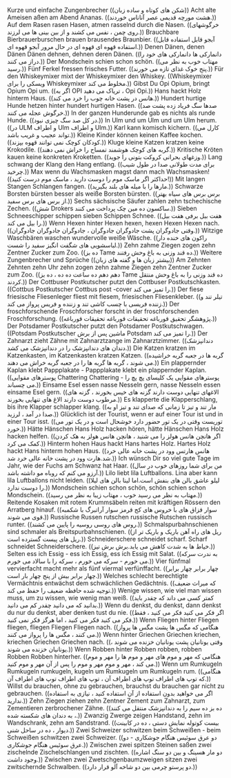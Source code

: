 Kurze und einfache Zungenbrecher ((شکن های کوتاه و ساده زبان))
Acht alte Ameisen aßen am Abend Ananas. ((هشت مورچه قدیمی عصر آناناس خوردند.))
Auf dem Rasen rasen Hasen, atmen rasselnd durch die Nasen. ((خرگوشهای روی چمن ، نفس می کشند و از بین بینی ها می لرزند.))
Brauchbare Bierbrauerburschen brauen brausendes Braunbier. ((آبجو قابل استفاده قابل استفاده قهوه ای قهوه ای در حال مرور آبجو قهوه ای.))
Denen Dänen, denen Dänen Dänen dehnen, dehnen deren Dänen. ((دانمارکی ها دانمارکی های خود را دراز می کنند.))
Der Mondschein schien schon schön. ((مهتاب خوب به نظر می رسید.))
Fünf Ferkel fressen frisches Futter. ((پنج خوک غذای تازه می خورند.))
Für den Whiskeymixer mixt der Whiskeymixer den Whiskey. ((Whiskeymixer ویسکی را برای Whiskeymixer مخلوط می کند.))
Gibst Du Opi Opium, bringt Opium Opi um. ((اگر به OPI تریاک می دهید ، Opi Opi.))
Hans hackt Holz hinterm Haus. ((هانس در پشت خانه چوب را خرد می کند.))
Hundert hurtige Hunde hetzen hinter hundert hurtigen Hasen. ((صدها سگ فریاد زده پشت صد خرگوش عجله می کنند.))
In der ganzen Hunderunde gab es nichts als runde Hunde. ((در کل صد سگ چیزی نبود.))
In Ulm und um Ulm und um Ulm herum. ((در ULM و اطراف Ulm و اطراف Ulm.))
Karl kann komisch kichern. ((کارل می تواند عجیب و غریب باشد.))
Kleine Kinder können keinen Kaffee kochen. ((کودکان کوچک نمی توانند قهوه بپزند.))
Kluge kleine Katzen kratzen keine Krokodile. ((گربه های کوچک هوشمند تمساح را خراش نمی دهند.))
Kritische Kröten kauen keine konkreten Kroketten. ((وزغهای بحرانی کروکت بتونی را جوید.))
Lang schwang der Klang den Hang entlang. ((برای مدت طولانی صدا در طول شیب چرخید.))
Max wenn du Wachsmasken magst dann mach Wachsmasken! ((حداکثر اگر ماسک موم را دوست دارید ، ماسک موم درست کنید!))
Mit langen Stangen Schlangen fangen. ((مارها را با میله های بلند بگیرید.))
Schwarze Borsten bürsten besser als weiße Borsten bürsten. ((برس برس های سیاه بهتر از برس های برس سفید.))
Sechs sächsische Säufer zahlen zehn tschechische Zechen. ((شش Drokers ساکسون ده مین چک پرداخت می کنند.))
Sieben Schneeschipper schippen sieben Schippen Schnee. ((هفت بیل برفی هفت بیل را بیل می کند.))
Wenn Hexen hinter Hexen hexen, hexen Hexen Hexen nach. ((وقتی جادوگران پشت جادوگران جادوگران ، جادوگران جادوگران جادوگران.))
Witzige Waschbären waschen wundervolle weiße Wäsche. ((راکون های خنده دار لباسشویی های شگفت انگیز سفید را شست.))
Zehn zahme Ziegen zogen zehn Zentner Zucker zum Zoo. ((ده بز Tame ده قند وزنی به باغ وحش رفتند.))
Weitere Zungenbrecher und Sprüche ((بیشتر زبان ها و گفته های زبان))
Am Zehnten Zehnten zehn Uhr zehn zogen zehn zahme Ziegen zehn Zentner Zucker zum Zoo. ((دهم دهم ده ساعت ده ده ، ده بز Tame ده قند وزنی را به باغ وحش منتقل کردند.))
Der Cottbuser Postkutscher putzt den Cottbuser Postkutschkasten. ((Cottbus Postkutscher Cottbus post -cover را تمیز می کند.))
Der fiese friesische Fliesenleger fliest mit fiesem, friesischen Fliesenkleber. ((تیلر تند و زننده فریسی با چسب کاشی تند و زننده و فریس پرواز می کند.))
Der froschforschende Froschforscher forscht in der froschforschenden Froschforschung. ((پژوهشگر تحقیق قورباغه تحقیقات قورباغه تحقیقات قورباغه.))
Der Potsdamer Postkutscher putzt den Potsdamer Postkutschwagen. ((Potsdam Postkutscher ماشین پس از برش Potsdam را تمیز می کند.))
Der Zahnarzt zieht Zähne mit Zahnarztzange im Zahnarztzimmer. ((دندانپزشک دندان های دندانپزشک را در دندانپزشک می کشد.))
Die Katzen kratzen im Katzenkasten, im Katzenkasten kratzen Katzen. ((گربه ها در جعبه گربه خراشیده می شوند ، گربه ها گربه ها را در جعبه گربه خراش می دهند.))
Ein plappernder Kaplan klebt Pappplakate - Pappplakate klebt ein plappernder Kaplan. ((پوسترهای مقوایی Chattering Chattering - پوسترهای مقوایی یک کلیسای پچ پچ را می چسباند.))
Einsame Esel essen nasse Nesseln gern, nasse Nesseln essen einsame Esel gern. ((الاغهای تنهایی دوست دارند گزنه های خیس بخورند ، گزنه های مرطوب دوست دارند الاغ های تنهایی بخورند.))
Es klapperte die Klapperschlang, bis ihre Klapper schlapper klang. ((مار تند و تیز تا زمانی که صدای تند و تیز او به صدا در آمد ، لرزید.))
Glücklich ist der Tourist, wenn er auf einer Tour ist und in einer Tour isst. ((توریست وقتی در یک تور حضور دارد خوشحال است و در یک تور می خورد.))
Hätte Hänschen Hans Holz hacken hören, hätte Hänschen Hans Holz hacken helfen. ((اگر هانچن هانس هولز را می شنید ، هانچن هانس هولز به هک کردن کمک می کرد.))
Hinterm hohen Haus hackt Hans hartes Holz. Hartes Holz hackt Hans hinterm hohen Haus. ((هانس هارتس وود در پشت خانه عالی خرد شد.هارت وود در پشت خانه عالی خرد شد.))
Ich wünsch Dir so viel gute Tage im Jahr, wie der Fuchs am Schwanz hat Haar. ((من برای شما روزهای خوب در سال آرزو می کنم که روباه مو داشته باشد.))
Lilo liebt lila Luftballons. Lina aber kann lila Luftballons nicht leiden. ((لیلو عاشق بالن های بنفش است.اما لینا بالن های لیلا را دوست ندارد.))
Mondschein schien schon schön, schön schien schon Mondschein. ((مهتاب به نظر می رسید خوب ، مهتاب زیبا به نظر می رسید.))
Reitende Kosaken mit rotem Krummsäbeln reiten mit kräftigen Rössern den Arratberg hinauf. ((سوار قزاق های با خروس های کج قرمز سوار آراتبرگ با شکمبه قوی می شوند.))
Russische Russen rutschen russische Rutschen russisch runter. ((روس های روسی روسیه را پایین می کشند.))
Schmalspurbahnschienen sind schmaler als Breitspurbahnschienen. ((ریل های راه آهن باریک و باریک تر از ریل های پیست گسترده است.))
Schneiderschere schneidet scharf. Scharf schneidet Schneiderschere. ((خیاط ها به شدت کاهش می یابد.برش برش تیز.))
Selten ess ich Essig - ess ich Essig, ess ich Essig mit Salat. ((به ندرت سرکه می خورم - سرکه می خورم ، سرکه را با سالاد می خورم.))
Vier fünfmal vervierfacht macht mehr als fünf viermal verfünffacht. ((چهار برابر چهار برابر چهار برابر بیش از پنج چهار بار است.))
Welches schlecht berechtigte Vermächtnis entwächst dem schwächlichen Gedächtnis. ((که میراث ضعیف توجیه شده حافظه ضعیف را حفظ می کند.))
Wenige wissen, wie viel man wissen muss, um zu wissen, wie wenig man weiß. ((کمتر کسی می داند که چقدر باید بدانید که می دانید چقدر کم می دانید.))
Wenn du denkst, du denkst, dann denkst du nur du denkst, aber denken tust du nie. ((اگر فکر می کنید فکر می کنید ، فقط فکر می کنید فکر می کنید ، اما هرگز فکر نمی کنید.))
Wenn Fliegen hinter Fliegen fliegen, fliegen Fliegen Fliegen nach. ((هنگامی که مگس ها پشت مگس ها پرواز می کنند ، مگس ها را پرواز می کنند.))
Wenn hinter Griechen Griechen kriechen, kriechen Griechen Griechen nach. ((وقتی یونانیان پشت یونانیان خزنده می شوند ، یونانیان خزنده می شوند.))
Wenn Robben hinter Robben robben, robben Robben Robben hinterher. ((هنگامی که مهر و موم های مهر و موم ها را مهر و موم می کند ، مهر و موم مهر و موم را پس از آن مهر و موم کنید.))
Wenn um Rumkugeln Rumkugeln rumkugeln, kugeln um Rumkugeln um Rumkugeln rum. ((هنگامی که توپ های اطراف توپ های اطراف آن ، توپ های اطراف توپ های اطراف آن.))
Willst du brauchen, ohne zu gebrauchen, brauchst du brauchen gar nicht zu gebrauchen. ((اگر می خواهید بدون استفاده از آن استفاده کنید ، نیازی به استفاده ندارید.))
Zehn Ziegen ziehen zehn Zentner Zement zum Zahnarzt, zum Zementieren zerbrochener Zähne. ((ده بز ده سیم را به دندانپزشک منتقل می کنند ، به دندان های شکسته شده.))
Zwanzig Zwerge zeigen Handstand, zehn im Wandschrank, zehn am Sandstrand. ((بیست کوتوله نمایش دستی ، ده در کابینت دیوار ، ده در ساحل شنی.))
Zwei Schweizer schwitzen beim Schweißen - beim Schweißen schwitzen zwei Schweizer. ((دو عرق سوئیس هنگام جوشکاری - دو عرق سوئیس هنگام جوشکاری.))
Zwischen zwei spitzen Steinen saßen zwei zischelnde Zischelschlangen und zischten. ((دو مار هسینگ و بین دو سنگ اشاره وجود داشت.))
Zwischen zwei Zwetschgenbaumzweigen sitzen zwei zwitschernde Schwalben. ((دو پرستو چرمی بین دو شاخه آلو قرار دارد.))
